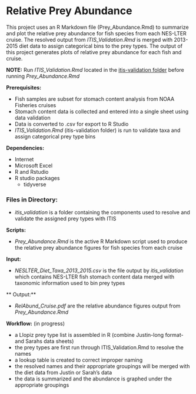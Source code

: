 # Relative Prey Abundance

This project uses an R Markdown file (Prey_Abundance.Rmd) to summarize and plot the relative prey abundance for fish species from each NES-LTER cruise. The resolved output from *ITIS_Validation.Rmd* is merged with 2013-2015 diet data to assign categorical bins to the prey types. The output of this project generates plots of relative prey abundance for each fish and cruise.  

**NOTE:** Run *ITIS_Validation.Rmd* located in the [itis-validation folder](https://github.com/jaxinewolfe/LlopizLab/tree/master/Abundance/itis_validation) before running *Prey_Abundance.Rmd*

**Prerequisites:**
- Fish samples are subset for stomach content analysis from NOAA Fisheries cruises
- Stomach content data is collected and entered into a single sheet using data validation
- Data is converted to .csv for export to R Studio
- *ITIS_Validation.Rmd* (itis-validation folder) is run to validate taxa and assign categorical prey type bins

**Dependencies:**
- Internet
- Microsoft Excel
- R and Rstudio
- R studio packages
  - tidyverse

### Files in Directory:
- *itis_validation* is a folder containing the components used to resolve and validate the assigned prey types with ITIS

**Scripts:**
- *Prey_Abundance.Rmd* is the active R Markdown script used to produce the relative prey abundance figures for fish species from each cruise

**Input:** 
- *NESLTER_Diet_Taxa_2013_2015.csv* is the file output by *itis_validation* which contains NES-LTER fish stomach content data merged with taxonomic information used to bin prey types

** Output:**
- *RelAbund_Cruise.pdf* are the relative abundance figures output from *Prey_Abundance.Rmd*

**Workflow:** (in progress)
- a Llopiz prey type list is assembled in R (combine Justin-long format- and Sarahs data sheets)
- the prey types are first run through ITIS_Validation.Rmd to resolve the names
- a lookup table is created to correct improper naming
- the resolved names and their appropriate groupings will be merged with the diet data from Justin or Sarah’s data
- the data is summarized and the abundance is graphed under the appropriate groupings